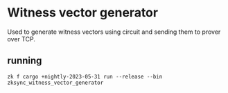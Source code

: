 # Witness vector generator

Used to generate witness vectors using circuit and sending them to prover over TCP.

## running

`zk f cargo +nightly-2023-05-31 run --release --bin zksync_witness_vector_generator`
